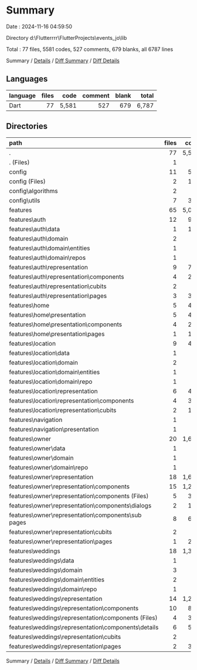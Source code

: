 # Summary

Date : 2024-11-16 04:59:50

Directory d:\\Flutterrrr\\FlutterProjects\\events_jo\\lib

Total : 77 files,  5581 codes, 527 comments, 679 blanks, all 6787 lines

Summary / [Details](details.md) / [Diff Summary](diff.md) / [Diff Details](diff-details.md)

## Languages
| language | files | code | comment | blank | total |
| :--- | ---: | ---: | ---: | ---: | ---: |
| Dart | 77 | 5,581 | 527 | 679 | 6,787 |

## Directories
| path | files | code | comment | blank | total |
| :--- | ---: | ---: | ---: | ---: | ---: |
| . | 77 | 5,581 | 527 | 679 | 6,787 |
| . (Files) | 1 | 13 | 3 | 5 | 21 |
| config | 11 | 556 | 67 | 80 | 703 |
| config (Files) | 2 | 152 | 31 | 13 | 196 |
| config\\algorithms | 2 | 91 | 21 | 25 | 137 |
| config\\utils | 7 | 313 | 15 | 42 | 370 |
| features | 65 | 5,012 | 457 | 594 | 6,063 |
| features\\auth | 12 | 914 | 101 | 170 | 1,185 |
| features\\auth\\data | 1 | 155 | 39 | 52 | 246 |
| features\\auth\\domain | 2 | 48 | 5 | 17 | 70 |
| features\\auth\\domain\\entities | 1 | 36 | 2 | 6 | 44 |
| features\\auth\\domain\\repos | 1 | 12 | 3 | 11 | 26 |
| features\\auth\\representation | 9 | 711 | 57 | 101 | 869 |
| features\\auth\\representation\\components | 4 | 241 | 2 | 14 | 257 |
| features\\auth\\representation\\cubits | 2 | 74 | 15 | 21 | 110 |
| features\\auth\\representation\\pages | 3 | 396 | 40 | 66 | 502 |
| features\\home | 5 | 456 | 4 | 30 | 490 |
| features\\home\\presentation | 5 | 456 | 4 | 30 | 490 |
| features\\home\\presentation\\components | 4 | 285 | 1 | 13 | 299 |
| features\\home\\presentation\\pages | 1 | 171 | 3 | 17 | 191 |
| features\\location | 9 | 489 | 54 | 45 | 588 |
| features\\location\\data | 1 | 23 | 3 | 5 | 31 |
| features\\location\\domain | 2 | 19 | 31 | 7 | 57 |
| features\\location\\domain\\entities | 1 | 15 | 31 | 5 | 51 |
| features\\location\\domain\\repo | 1 | 4 | 0 | 2 | 6 |
| features\\location\\representation | 6 | 447 | 20 | 33 | 500 |
| features\\location\\representation\\components | 4 | 344 | 6 | 17 | 367 |
| features\\location\\representation\\cubits | 2 | 103 | 14 | 16 | 133 |
| features\\navigation | 1 | 96 | 0 | 7 | 103 |
| features\\navigation\\presentation | 1 | 96 | 0 | 7 | 103 |
| features\\owner | 20 | 1,693 | 152 | 191 | 2,036 |
| features\\owner\\data | 1 | 78 | 13 | 13 | 104 |
| features\\owner\\domain | 1 | 15 | 1 | 4 | 20 |
| features\\owner\\domain\\repo | 1 | 15 | 1 | 4 | 20 |
| features\\owner\\representation | 18 | 1,600 | 138 | 174 | 1,912 |
| features\\owner\\representation\\components | 15 | 1,257 | 63 | 116 | 1,436 |
| features\\owner\\representation\\components (Files) | 5 | 395 | 11 | 17 | 423 |
| features\\owner\\representation\\components\\dialogs | 2 | 165 | 4 | 8 | 177 |
| features\\owner\\representation\\components\\sub pages | 8 | 697 | 48 | 91 | 836 |
| features\\owner\\representation\\cubits | 2 | 80 | 16 | 18 | 114 |
| features\\owner\\representation\\pages | 1 | 263 | 59 | 40 | 362 |
| features\\weddings | 18 | 1,364 | 146 | 151 | 1,661 |
| features\\weddings\\data | 1 | 34 | 8 | 10 | 52 |
| features\\weddings\\domain | 3 | 90 | 5 | 11 | 106 |
| features\\weddings\\domain\\entities | 2 | 84 | 4 | 8 | 96 |
| features\\weddings\\domain\\repo | 1 | 6 | 1 | 3 | 10 |
| features\\weddings\\representation | 14 | 1,240 | 133 | 130 | 1,503 |
| features\\weddings\\representation\\components | 10 | 819 | 50 | 47 | 916 |
| features\\weddings\\representation\\components (Files) | 4 | 312 | 15 | 18 | 345 |
| features\\weddings\\representation\\components\\details | 6 | 507 | 35 | 29 | 571 |
| features\\weddings\\representation\\cubits | 2 | 63 | 21 | 31 | 115 |
| features\\weddings\\representation\\pages | 2 | 358 | 62 | 52 | 472 |

Summary / [Details](details.md) / [Diff Summary](diff.md) / [Diff Details](diff-details.md)